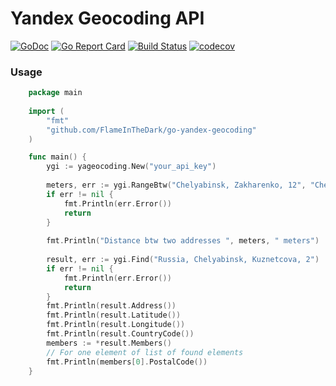 # Yandex Geocoding API

[![GoDoc](https://godoc.org/github.com/FlameInTheDark/go-yandex-geocoding?status.svg)](https://godoc.org/github.com/FlameInTheDark/go-yandex-geocoding)
[![Go Report Card](https://goreportcard.com/badge/github.com/FlameInTheDark/go-yandex-geocoding)](https://goreportcard.com/report/github.com/FlameInTheDark/go-yandex-geocoding)
[![Build Status](https://travis-ci.org/FlameInTheDark/go-yandex-geocoding.svg?branch=master)](https://travis-ci.org/FlameInTheDark/go-yandex-geocoding)
[![codecov](https://codecov.io/gh/FlameInTheDark/go-yandex-geocoding/branch/master/graph/badge.svg)](https://codecov.io/gh/FlameInTheDark/go-yandex-geocoding)

### Usage

```go
    package main
    
    import (
    	"fmt"
    	"github.com/FlameInTheDark/go-yandex-geocoding"
    )

    func main() {
    	ygi := yageocoding.New("your_api_key")
    	
    	meters, err := ygi.RangeBtw("Chelyabinsk, Zakharenko, 12", "Chelyabinsk, Chicherina, 25")
    	if err != nil {
    		fmt.Println(err.Error())
    		return
    	}
    	
    	fmt.Println("Distance btw two addresses ", meters, " meters")
    	
    	result, err := ygi.Find("Russia, Chelyabinsk, Kuznetcova, 2")
    	if err != nil {
    		fmt.Println(err.Error())
    		return
    	}
    	fmt.Println(result.Address())
    	fmt.Println(result.Latitude())
    	fmt.Println(result.Longitude())
    	fmt.Println(result.CountryCode())
    	members := *result.Members()
    	// For one element of list of found elements
    	fmt.Println(members[0].PostalCode())
    }
```